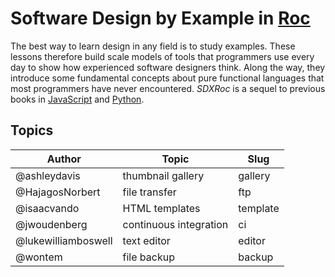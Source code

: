 # Software Design by Example in [Roc][roc]

The best way to learn design in any field is to study examples.
These lessons therefore build scale models of tools that programmers use every day
to show how experienced software designers think.
Along the way,
they introduce some fundamental concepts about pure functional languages
that most programmers have never encountered.
*SDXRoc* is a sequel to previous books in [JavaScript][sdxjs] and [Python][sdxpy].

## Topics

| Author              | Topic                  | Slug     |
| ------------------- | ---------------------- | -------- |
| @ashleydavis        | thumbnail gallery      | gallery  |
| @HajagosNorbert     | file transfer          | ftp      |
| @isaacvando         | HTML templates         | template |
| @jwoudenberg        | continuous integration | ci       |
| @lukewilliamboswell | text editor            | editor   |
| @wontem             | file backup            | backup   |

[roc]: https://www.roc-lang.org/
[sdxjs]: https://third-bit.com/sdxjs/
[sdxpy]: https://third-bit.com/sdxpy/
